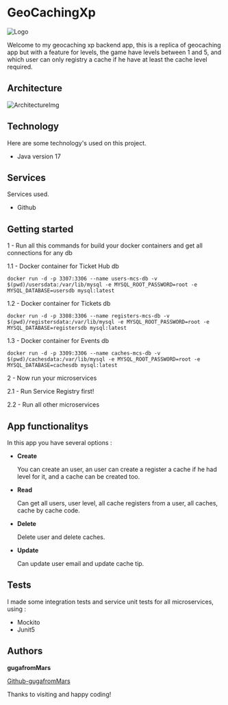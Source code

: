 # GeoCachingXp

![Logo](https://infoportugal.pt/wp-content/uploads/2020/02/Geocaching_B-1024x535.jpg)

Welcome to my geocaching xp backend app, this is a replica of geocaching app but with a feature for levels, the game have levels between 1 and 5, and which user can only registry a cache if he have at least the cache level required.

## Architecture

![ArchitectureImg](https://github.com/gugafromMARS/GeoCachingXp/assets/116969206/674e3e2d-59eb-4d06-9787-6a17828e2180)


## Technology

Here are some technology's used on this project.

* Java version 17

## Services

Services used.

* Github

## Getting started

1 - Run all this commands for build your docker containers and get all connections for any db

 1.1 - Docker container for Ticket Hub db
```shell script
docker run -d -p 3307:3306 --name users-mcs-db -v $(pwd)/usersdata:/var/lib/mysql -e MYSQL_ROOT_PASSWORD=root -e MYSQL_DATABASE=usersdb mysql:latest
```
 1.2 - Docker container for Tickets db
```shell script
docker run -d -p 3308:3306 --name registers-mcs-db -v $(pwd)/registersdata:/var/lib/mysql -e MYSQL_ROOT_PASSWORD=root -e MYSQL_DATABASE=registersdb mysql:latest
```
 1.3 - Docker container for Events db
```shell script
docker run -d -p 3309:3306 --name caches-mcs-db -v $(pwd)/cachesdata:/var/lib/mysql -e MYSQL_ROOT_PASSWORD=root -e MYSQL_DATABASE=cachesdb mysql:latest
```

2 - Now run your microservices

 2.1 - Run Service Registry first!

 2.2 - Run all other microservices

## App functionalitys

In this app you have several options :

* **Create**

  You can create an user, an user can create a register a cache if he had level for it, and a cache can be created too.

* **Read**
  
  Can get all users, user level, all cache registers from a user, all caches, cache by cache code.

* **Delete**

  Delete user and delete caches.

* **Update**

  Can update user email and update cache tip.

## Tests

I made some integration tests and service unit tests for all microservices, using :

* Mockito
* Junit5
  
 
## Authors

**gugafromMars**

[Github-gugafromMars](https://github.com/gugafromMARS)

Thanks to visiting and happy coding!
